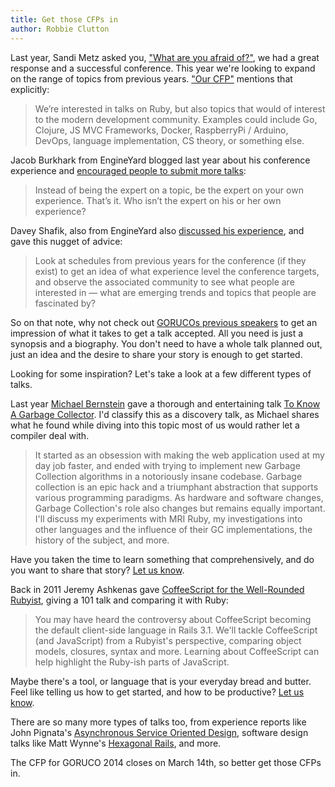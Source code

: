 ```yaml
---
title: Get those CFPs in
author: Robbie Clutton
---
```


Last year, Sandi Metz asked you, ["What are you afraid of?"](http://goruco.com/news/2013/what-are-you-afraid-of/), we had a great response and a successful conference. This year we're looking to expand on the range of topics from previous years. ["Our CFP"](https://goruco.wufoo.com/forms/goruco-2014-call-for-proposals/) mentions that explicitly:

> We’re interested in talks on Ruby, but also topics that would of interest to the modern development community. Examples could include Go, Clojure, JS MVC Frameworks, Docker, RaspberryPi / Arduino, DevOps, language implementation, CS theory, or something else. 

Jacob Burkhark from EngineYard blogged last year about his conference experience and [encouraged people to submit more talks](https://blog.engineyard.com/2013/be-the-expert-on-your-own-experience): 

>Instead of being the expert on a topic, be the expert on your own experience. That’s it. Who isn’t the expert on his or her own experience?

Davey Shafik, also from EngineYard also [discussed his experience](https://blog.engineyard.com/2013/speaking-at-conferences), and gave this nugget of advice:

> Look at schedules from previous years for the conference (if they exist) to get an idea of what experience level the conference targets, and observe the associated community to see what people are interested in — what are emerging trends and topics that people are fascinated by?

So on that note, why not check out [GORUCOs previous speakers](http://goruco.com/speakers/) to get an impression of what it takes to get a talk accepted. All you need is just a synopsis and a biography. You don't need to have a whole talk planned out, just an idea and the desire to share your story is enough to get started.

Looking for some inspiration? Let's take a look at a few different types of talks.

Last year [Michael Bernstein](http://michaelrbernste.in/) gave a thorough and entertaining talk [To Know A Garbage Collector](http://goruco.com/speakers/2013/bernstein-mike/). I'd classify this as a discovery talk, as Michael shares what he found while diving into this topic most of us would rather let a compiler deal with. 

> It started as an obsession with making the web application used at my day job faster, and ended with trying to implement new Garbage Collection algorithms in a notoriously insane codebase. Garbage collection is an epic hack and a triumphant abstraction that supports various programming paradigms. As hardware and software changes, Garbage Collection's role also changes but remains equally important. I'll discuss my experiments with MRI Ruby, my investigations into other languages and the influence of their GC implementations, the history of the subject, and more.

Have you taken the time to learn something that comprehensively, and do you want to share that story? [Let us know](https://goruco.wufoo.com/forms/goruco-2014-call-for-proposals/).

Back in 2011 Jeremy Ashkenas gave [CoffeeScript for the Well-Rounded Rubyist](http://goruco.com/speakers/2011/coffeescript/), giving a 101 talk and comparing it with Ruby:

> You may have heard the controversy about CoffeeScript becoming the default client-side language in Rails 3.1. We'll tackle CoffeeScript (and JavaScript) from a Rubyist's perspective, comparing object models, closures, syntax and more. Learning about CoffeeScript can help highlight the Ruby-ish parts of JavaScript.

Maybe there's a tool, or language that is your everyday bread and butter. Feel like telling us how to get started, and how to be productive? [Let us know](https://goruco.wufoo.com/forms/goruco-2014-call-for-proposals/).

There are so many more types of talks too, from experience reports like John Pignata's [Asynchronous Service Oriented Design](http://goruco.com/speakers/2013/pignata-john/), software design talks like Matt Wynne's [Hexagonal Rails](http://goruco.com/speakers/2012/wynne-matt/), and more. 

The CFP for GORUCO 2014 closes on March 14th, so better get those CFPs in.





